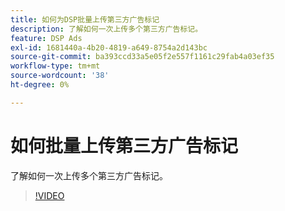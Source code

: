 ```yaml
---
title: 如何为DSP批量上传第三方广告标记
description: 了解如何一次上传多个第三方广告标记。
feature: DSP Ads
exl-id: 1681440a-4b20-4819-a649-8754a2d143bc
source-git-commit: ba393ccd33a5e05f2e557f1161c29fab4a03ef35
workflow-type: tm+mt
source-wordcount: '38'
ht-degree: 0%

---
```


# 如何批量上传第三方广告标记

了解如何一次上传多个第三方广告标记。

>[!VIDEO](https://video.tv.adobe.com/v/339204)
